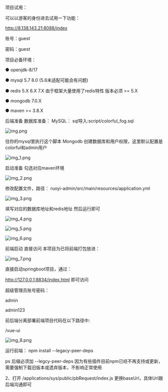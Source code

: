 
项目试用：

可以以游客的身份进去试用一下功能：

http://8.138.143.21:8088/index

账号：guest

密码：guest

项目必备环境：

● openjdk-8/17

● mysql 5.7 8.0 (5.6未适配可能会有问题)

● redis 5.X 6.X 7.X 由于框架大量使用了redis特性 版本必须 >= 5.X 

● mongodb 7.0.X

● maven >= 3.8.X

后端准备
数据库准备：
MySQL：
sql导入:script/colorful_fog.sql

![img.png](img/img.png)

往你的mysql里执行这个脚本
Mongodb
创建数据库和用户权限，这里默认配置是colorful和admin用户

![img_1.png](img/img_1.png)

启动准备
勾选对应maven环境

![img_2.png](img/img_2.png)

修改配置文件，路径： ruoyi-admin/src/main/resources/application.yml

![img_3.png](img/img_3.png)

填写对应的数据库地址和redis地址 然后运行即可

![img_4.png](img/img_4.png)

![img_5.png](img/img_5.png)

![img_6.png](img/img_6.png)

前端启动
直接访问
本项目为已将前端打包放进：

![img_7.png](img/img_7.png)

直接启动springboot项目，通过：

http://127.0.0.1:8834/index.html 即可访问

超级管理员账号密码：

admin

admin123

前后端分离部署前端项目代码在以下路径中:

/vue-ui

![img_8.png](img/img_8.png)

运行前端：
npm install --legacy-peer-deps

ps 后缀必须加 --legcy-peer-deps 因为有些插件目前npm已经不再支持或更新，需要强制下载旧版本或遗弃版本，不影响正常使用

2、打开 /applications/sys/public/pbRequest/index.js 更换baseUrl，具体Url跟后端沟通即可
